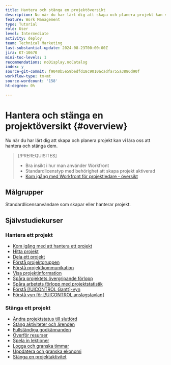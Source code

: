 ```yaml
---
title: Hantera och stänga en projektöversikt
description: Nu när du har lärt dig att skapa och planera projekt kan vi lära oss att hantera och stänga dem.
feature: Work Management
type: Tutorial
role: User
level: Intermediate
activity: deploy
team: Technical Marketing
last-substantial-update: 2024-08-23T00:00:00Z
jira: KT-10670
mini-toc-levels: 1
recommendations: noDisplay,noCatalog
index: y
source-git-commit: f9040b5e59bedfd18c9010acadfa755a3886d90f
workflow-type: tm+mt
source-wordcount: '158'
ht-degree: 0%

---
```



# Hantera och stänga en projektöversikt {#overview}

Nu när du har lärt dig att skapa och planera projekt kan vi lära oss att hantera och stänga dem.

>[!PREREQUISITES]
>
>* Bra insikt i hur man använder Workfront
>* Standardlicenstyp med behörighet att skapa projekt aktiverad
>* [Kom igång med Workfront för projektledare - översikt](https://experienceleague.adobe.com/?recommended=Workfront-U-1-2022.1.planners)


## Målgrupper

Standardlicensanvändare som skapar eller hanterar projekt.

## Självstudiekurser

### Hantera ett projekt

* [Kom igång med att hantera ett projekt](/help/manage-work/projects/getting-started-manage-a-project.md)
* [Hitta projekt](/help/manage-work/projects/find-projects.md)
* [Dela ett projekt](/help/manage-work/projects/share-a-project.md)
* [Förstå projektgruppen](/help/manage-work/projects/understand-the-project-team.md)
* [Förstå projektkommunikation](/help/manage-work/projects/understand-project-communication.md)
* [Visa projektinformation](/help/manage-work/projects/view-project-information.md)
* [Spåra projektets övergripande förlopp](/help/manage-work/projects/track-overall-project-progress.md)
* [Spåra arbetets förlopp med projektstatistik](/help/manage-work/projects/track-work-progress-with-project-metrics.md)
* [Förstå [!UICONTROL Gantt]-vyn](/help/manage-work/projects/understand-the-gantt-view.md)
* [Förstå vyn för [!UICONTROL anslagstavlan]](/help/manage-work/projects/understand-the-board-view.md)


### Stänga ett projekt

* [Ändra projektstatus till slutförd](/help/manage-work/projects/change-the-project-status.md)
* [Stäng aktiviteter och ärenden](/help/manage-work/close-a-project/close-tasks-and-issues.md)
* [Fullständiga godkännanden](/help/manage-work/close-a-project/complete-approvals.md)
* [Överför resurser](/help/manage-work/close-a-project/upload-assets.md)
* [Spela in lektioner](/help/manage-work/close-a-project/lessons-learned-from-closing-a-project.md)
* [Logga och granska timmar](/help/manage-work/close-a-project/log-and-review-hours.md)
* [Uppdatera och granska ekonomi](/help/manage-work/project-finances/update-and-review-finances.md)
* [Stänga en projektaktivitet](/help/manage-work/close-a-project/close-a-project-activity.md)
